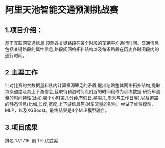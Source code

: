 阿里天池智能交通预测挑战赛
======================================
1.项目介绍：
-----------------------------------

   基于互联网交通信息,预测各关键路段在某个时段的车辆平均通行时间。交通信息包括关键路段的属性信息,路段间网络拓扑结构以及每条路段在历史各时间段内的通行时间。
   
2.主要工作
-----------------------------------

   针对比赛的大数据量和队内计算资源匮乏的矛盾,提出忽略整体网络拓扑结构,提取每条道路及其上下游信息,截取待预测时间点附近的时间段作为训练数据;研究车流量的时间特性(比如,哪个小时第几分钟,节假日,星期几,周末与工作日等),以及道路的静态信息(比如,长度,宽度,上下游信息等)对车流量的影响。尝试了线性模型，MLP，以及XGBoost。最终结果是4个MLP模型融合。

3.项目成果
-----------------------------------

   排名 17/1716, 前 1%,优胜奖
